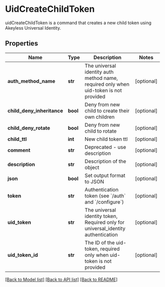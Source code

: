 # UidCreateChildToken

uidCreateChildToken is a command that creates a new child token using Akeyless Universal Identity.
## Properties
Name | Type | Description | Notes
------------ | ------------- | ------------- | -------------
**auth_method_name** | **str** | The universal identity auth method name, required only when uid-token is not provided | [optional] 
**child_deny_inheritance** | **bool** | Deny from new child to create their own children | [optional] 
**child_deny_rotate** | **bool** | Deny from new child to rotate | [optional] 
**child_ttl** | **int** | New child token ttl | [optional] 
**comment** | **str** | Deprecated - use description | [optional] 
**description** | **str** | Description of the object | [optional] 
**json** | **bool** | Set output format to JSON | [optional] 
**token** | **str** | Authentication token (see &#x60;/auth&#x60; and &#x60;/configure&#x60;) | [optional] 
**uid_token** | **str** | The universal identity token, Required only for universal_identity authentication | [optional] 
**uid_token_id** | **str** | The ID of the uid-token, required only when uid-token is not provided | [optional] 

[[Back to Model list]](../README.md#documentation-for-models) [[Back to API list]](../README.md#documentation-for-api-endpoints) [[Back to README]](../README.md)


